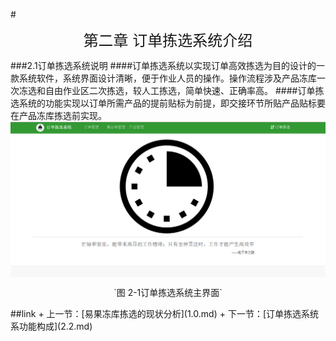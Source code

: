 #<p align=center><font size="5">第二章 订单拣选系统介绍</font></p>
###2.1订单拣选系统说明
####订单拣选系统以实现订单高效拣选为目的设计的一款系统软件，系统界面设计清晰，便于作业人员的操作。操作流程涉及产品冻库一次冻选和自由作业区二次拣选，较人工拣选，简单快速、正确率高。
####订单拣选系统的功能实现以订单所需产品的提前贴标为前提，即交接环节所贴产品贴标要在产品冻库拣选前实现。
<img src="images/订单拣选系统介绍.png"  alt ="图 2-1订单拣选系统主界面" align=center />
 <p align=center>`图 2-1订单拣选系统主界面`</p>
##link
+ 上一节：[易果冻库拣选的现状分析](1.0.md)
+ 下一节：[订单拣选系统系功能构成](2.2.md)